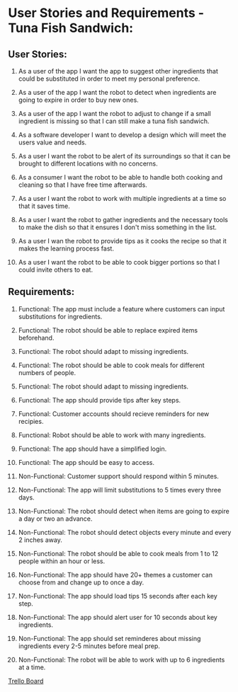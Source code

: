 # User Stories and Requirements - Tuna Fish Sandwich:

## User Stories:
1. As a user of the app I want the app to suggest other ingredients that could be substituted in order to meet my personal preference.
 
2. As a user of the app I want the robot to detect when ingredients are going to expire in order to buy new ones.

3. As a user of the app I want the robot to adjust to change if a small ingredient is missing so that I can still make a tuna fish sandwich.

4. As a software developer I want to develop a design which will meet the users value and needs.

5. As a user I want the robot to be alert of its surroundings so that it can be brought to different locations with no concerns.
 
6. As a consumer I want the robot to be able to handle both cooking and cleaning so that I have free time afterwards.

7. As a user I want the robot to work with multiple ingredients at a time so that it saves time.
 
8. As a user I want the robot to gather ingredients and the necessary tools to make the dish so that it ensures I don't miss something in the list.

9. As a user I wan the robot to provide tips as it cooks the recipe so that it makes the learning process fast.

10. As a user I want the robot to be able to cook bigger portions so that I could invite others to eat.

## Requirements:
1. Functional: The app must include a feature where customers can input substitutions for ingredients.

2. Functional: The robot should be able to replace expired items beforehand.

3. Functional: The robot should adapt to missing ingredients.

4. Functional: The robot should be able to cook meals for different numbers of people.

5. Functional: The robot should adapt to missing ingredients.

6. Functional: The app should provide tips after key steps.

7. Functional: Customer accounts should recieve reminders for new recipies.

8. Functional: Robot should be able to work with many ingredients.

9. Functional: The app should have a simplified login.
    
10. Functional: The app should be easy to access. 

1. Non-Functional: Customer support should respond within 5 minutes.

2. Non-Functional: The app will limit substitutions to 5 times every three days.

3. Non-Functional: The robot should detect when items are going to expire a day or two an advance.

4. Non-Functional: The robot should detect objects every minute and every 2 inches away.

5. Non-Functional: The robot should be able to cook meals from 1 to 12 people within an hour or less.

6. Non-Functional: The app should have 20+ themes a customer can choose from and change up to once a day.

7. Non-Functional: The app should load tips 15 seconds after each key step.

8. Non-Functional: The app should alert user for 10 seconds about key ingredients.

9. Non-Functional: The app should set reminderes about missing ingredients every 2-5 minutes before meal prep.

10. Non-Functional: The robot will be able to work with up to 6 ingredients at a time.

[Trello Board](https://trello.com/b/UaC2QlgM/user-stories-requirements)
